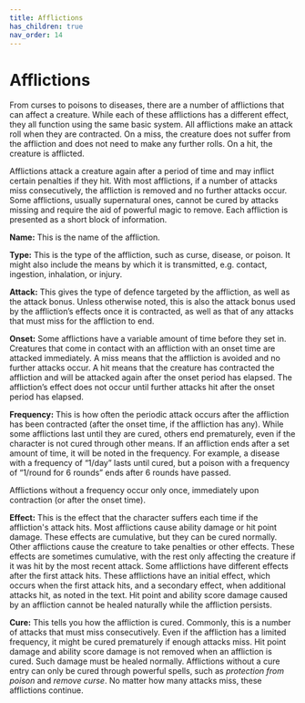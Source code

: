 ```yaml
---
title: Afflictions
has_children: true
nav_order: 14
---
```


# Afflictions
From curses to poisons to diseases, there are a number of afflictions that can affect a creature. While each of these afflictions has a different effect, they all function using the same basic system. All afflictions make an attack roll when they are contracted. On a miss, the creature does not suffer from the affliction and does not need to make any further rolls. On a hit, the creature is afflicted.

Afflictions attack a creature again after a period of time and may inflict certain penalties if they hit. With most afflictions, if a number of attacks miss consecutively, the affliction is removed and no further attacks occur. Some afflictions, usually supernatural ones, cannot be cured by attacks missing and require the aid of powerful magic to remove. Each affliction is presented as a short block of information.

**Name:** This is the name of the affliction.

**Type:** This is the type of the affliction, such as curse, disease, or poison. It might also include the means by which it is transmitted, e.g. contact, ingestion, inhalation, or injury.

**Attack:** This gives the type of defence targeted by the affliction, as well as the attack bonus. Unless otherwise noted, this is also the attack bonus used by the affliction’s effects once it is contracted, as well as that of any attacks that must miss for the affliction to end.

**Onset:** Some afflictions have a variable amount of time before they set in. Creatures that come in contact with an affliction with an onset time are attacked immediately. A miss means that the affliction is avoided and no further attacks occur. A hit means that the creature has contracted the affliction and will be attacked again after the onset period has elapsed. The affliction’s effect does not occur until further attacks hit after the onset period has elapsed.

**Frequency:** This is how often the periodic attack occurs after the affliction has been contracted (after the onset time, if the affliction has any). While some afflictions last until they are cured, others end prematurely, even if the character is not cured through other means. If an affliction ends after a set amount of time, it will be noted in the frequency. For example, a disease with a frequency of “1/day” lasts until cured, but a poison with a frequency of “1/round for 6 rounds” ends after 6 rounds have passed.

Afflictions without a frequency occur only once, immediately upon contraction (or after the onset time).

**Effect:** This is the effect that the character suffers each time if the affliction's attack hits. Most afflictions cause ability damage or hit point damage. These effects are cumulative, but they can be cured normally. Other afflictions cause the creature to take penalties or other effects. These effects are sometimes cumulative, with the rest only affecting the creature if it was hit by the most recent attack. Some afflictions have different effects after the first attack hits. These afflictions have an initial effect, which occurs when the first attack hits, and a secondary effect, when additional attacks hit, as noted in the text. Hit point and ability score damage caused by an affliction cannot be healed naturally while the affliction persists.

**Cure:** This tells you how the affliction is cured. Commonly, this is a number of attacks that must miss consecutively. Even if the affliction has a limited frequency, it might be cured prematurely if enough attacks miss. Hit point damage and ability score damage is not removed when an affliction is cured. Such damage must be healed normally. Afflictions without a cure entry can only be cured through powerful spells, such as *protection from poison* and *remove curse*. No matter how many attacks miss, these afflictions continue.

